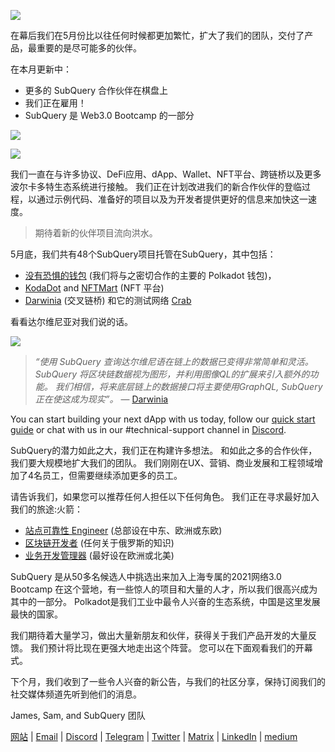 
![](https://miro.medium.com/max/1400/1*5E_eIJBTvHI7W24ib_Syvw.png)

在幕后我们在5月份比以往任何时候都更加繁忙，扩大了我们的团队，交付了产品，最重要的是尽可能多的伙伴。

在本月更新中：

-   更多的 SubQuery 合作伙伴在棋盘上
-   我们正在雇用！
-   SubQuery 是 Web3.0 Bootcamp 的一部分

![](https://miro.medium.com/freeze/max/60/1*bFOaBnLZUfhRxiQa7fjbwA.gif?q=20)

![](https://miro.medium.com/max/640/1*bFOaBnLZUfhRxiQa7fjbwA.gif)

我们一直在与许多协议、DeFi应用、dApp、Wallet、NFT平台、跨链桥以及更多波尔卡多特生态系统进行接触。 我们正在计划改进我们的新合作伙伴的登临过程，以通过示例代码、准备好的项目以及为开发者提供更好的信息来加快这一速度。

> 期待着新的伙伴项目流向洪水。

5月底，我们共有48个SubQuery项目托管在SubQuery，其中包括：

-   [没有恐惧的钱包](https://fearlesswallet.io/) (我们将与之密切合作的主要的 Polkadot 钱包)，
-   [KodaDot](https://kodadot.xyz/) and [NFTMart](https://www.nftmart.io/) (NFT 平台)
-   [Darwinia](https://explorer.subquery.network/subquery/darwinia-network/darwinia) (交叉链桥) 和它的测试网络 [Crab](https://explorer.subquery.network/subquery/wuminzhe/crab)

看看达尔维尼亚对我们说的话。

![](https://miro.medium.com/max/1400/0*Bc8P3mcH6rz-KtT0)

> _“使用 SubQuery 查询达尔维尼语在链上的数据已变得非常简单和灵活。 SubQuery 将区块链数据视为图形，并利用图像QL的扩展来引入额外的功能。 我们相信，将来底层链上的数据接口将主要使用GraphQL, SubQuery 正在使这成为现实”。_ — [Darwinia](https://subquery.medium.com/darwinias-network-data-is-now-available-for-free-in-subquery-b4f51c73fb15)

You can start building your next dApp with us today, follow our [quick start guide](https://doc.subquery.network/quickstart.html) or chat with us in our #technical-support channel in [Discord](https://discord.com/invite/78zg8aBSMG).

SubQuery的潜力如此之大，我们正在构建许多想法。 和如此之多的合作伙伴，我们要大规模地扩大我们的团队。 我们刚刚在UX、营销、商业发展和工程领域增加了4名员工，但需要继续添加更多的员工。

请告诉我们，如果您可以推荐任何人担任以下任何角色。 我们正在寻求最好加入我们的旅途:火箭：

-   [站点可靠性 Engineer](https://dash.recooty.com/openings/details/e44cf9762b402f5d8b5bc36f60304a15) (总部设在中东、欧洲或东欧)
-   [区块链开发者](https://dash.recooty.com/openings/details/9578a63fbe545bd82cc5bbe749636af1) (任何关于俄罗斯的知识)
-   [业务开发管理器](https://rcty.co/3coJPrV) (最好设在欧洲或北美)

SubQuery 是从50多名候选人中挑选出来加入上海专属的2021网络3.0 Bootcamp 在这个营地，有一些惊人的项目和大量的人才，所以我们很高兴成为其中的一部分。 Polkadot是我们工业中最令人兴奋的生态系统，中国是这里发展最快的国家。

我们期待着大量学习，做出大量新朋友和伙伴，获得关于我们产品开发的大量反馈。 我们预计将比现在更强大地走出这个阵营。 您可以在下面观看我们的开幕式。

下个月，我们收到了一些令人兴奋的新公告，与我们的社区分享，保持订阅我们的社交媒体频道先听到他们的消息。

James, Sam, and SubQuery 团队

[网站](https://subquery.network/) | [Email](mailto:hello@subquery.network) | [Discord](https://discord.com/invite/78zg8aBSMG) | [Telegram](https://t.me/subquerynetwork) | [Twitter](https://twitter.com/subquerynetwork) | [Matrix](https://matrix.to/#/#subquery:matrix.org) | [LinkedIn](https://www.linkedin.com/company/subquery) | [medium](https://subquery.medium.com/)
